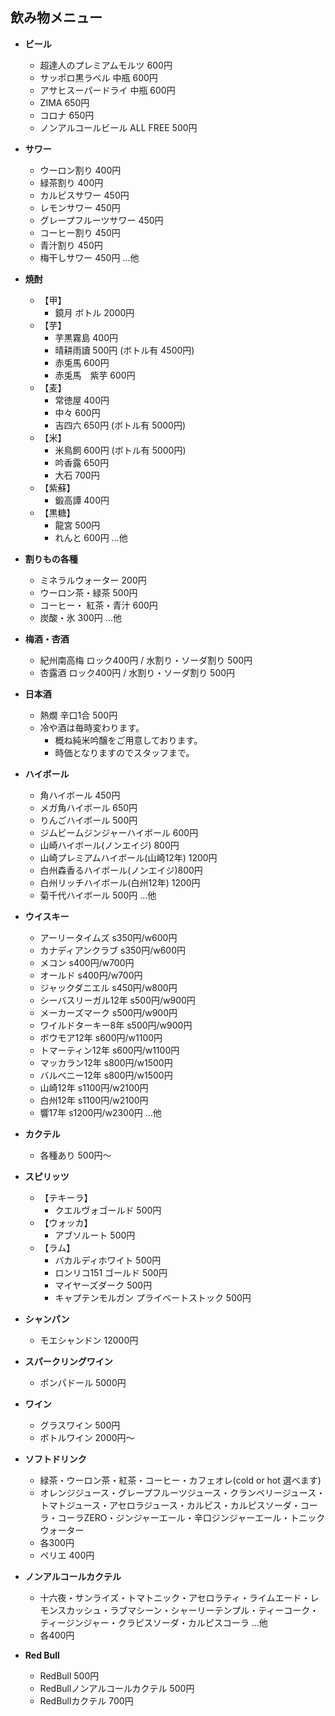 ## 飲み物メニュー

- **ビール**
    - 超達人のプレミアムモルツ 600円
    - サッポロ黒ラベル 中瓶 600円
    - アサヒスーパードライ 中瓶 600円
    - ZIMA 650円
    - コロナ 650円
    - ノンアルコールビール ALL FREE 500円

- **サワー**
    - ウーロン割り 400円
    - 緑茶割り 400円
    - カルピスサワー 450円
    - レモンサワー 450円
    - グレープフルーツサワー 450円
    - コーヒー割り 450円
    - 青汁割り 450円
    - 梅干しサワー 450円         …他

- **焼酎**
    - 【甲】
        - 鏡月 ボトル 2000円
    - 【芋】
        - 芋黒霧島 400円
        - 晴耕雨讀 500円 (ボトル有 4500円)
        - 赤兎馬 600円
        - 赤兎馬　紫芋 600円
    - 【麦】
        - 常徳屋 400円
        - 中々 600円
        - 吉四六 650円 (ボトル有 5000円)
    - 【米】
        - 米鳥飼 600円 (ボトル有 5000円)
        - 吟香露 650円
        - 大石 700円
    - 【紫蘇】
        - 鍛高譚 400円
    - 【黒糖】
        - 龍宮 500円
        - れんと 600円          …他

- **割りもの各種**
    - ミネラルウォーター 200円
    - ウーロン茶・緑茶 500円
    - コーヒー・ 紅茶・青汁 600円
    - 炭酸・氷 300円      …他

- **梅酒・杏酒**
    - 紀州南高梅 ロック400円 / 水割り・ソーダ割り 500円
    - 杏露酒  ロック400円 / 水割り・ソーダ割り 500円

- **日本酒**
    - 熱燗 辛口1合 500円
    - 冷や酒は毎時変わります。
        - 概ね純米吟醸をご用意しております。
        - 時価となりますのでスタッフまで。

- **ハイボール**
    - 角ハイボール 450円
    - メガ角ハイボール 650円
    - りんごハイボール 500円
    - ジムビームジンジャーハイボール 600円
    - 山崎ハイボール(ノンエイジ) 800円
    - 山崎プレミアムハイボール(山崎12年) 1200円
    - 白州森香るハイボール(ノンエイジ)800円
    - 白州リッチハイボール(白州12年) 1200円
    - 菊千代ハイボール 500円            …他

- **ウイスキー**
    - アーリータイムズ s350円/w600円
    - カナディアンクラブ s350円/w600円
    - メコン s400円/w700円
    - オールド s400円/w700円
    - ジャックダニエル s450円/w800円
    - シーバスリーガル12年 s500円/w900円
    - メーカーズマーク s500円/w900円
    - ワイルドターキー8年 s500円/w900円
    - ボウモア12年 s600円/w1100円
    - トマーティン12年 s600円/w1100円
    - マッカラン12年 s800円/w1500円
    - バルベニー12年 s800円/w1500円
    - 山崎12年 s1100円/w2100円
    - 白州12年 s1100円/w2100円
    - 響17年 s1200円/w2300円              …他

- **カクテル**
    - 各種あり 500円〜

- **スピリッツ**
    - 【テキーラ】
        - クエルヴォゴールド 500円
    - 【ウォッカ】
        - アブソルート 500円
    - 【ラム】
        - バカルディホワイト 500円
        - ロンリコ151 ゴールド 500円
        - マイヤーズダーク 500円
        - キャプテンモルガン プライベートストック 500円

- **シャンパン**
    - モエシャンドン 12000円

- **スパークリングワイン**
    - ポンパドール 5000円

- **ワイン**
    - グラスワイン 500円
    - ボトルワイン 2000円〜

- **ソフトドリンク**
    - 緑茶・ウーロン茶・紅茶・コーヒー・カフェオレ(cold or hot 選べます)
    - オレンジジュース・グレープフルーツジュース・クランベリージュース・トマトジュース・アセロラジュース・カルピス・カルピスソーダ・コーラ・コーラZERO・ジンジャーエール・辛口ジンジャーエール・トニックウォーター
    - 各300円
    - ペリエ 400円

- **ノンアルコールカクテル**
    - 十六夜・サンライズ・トマトニック・アセロラティ・ライムエード・レモンスカッシュ・ラブマシーン・シャーリーテンプル・ティーコーク・ティージンジャー・クラピスソーダ・カルピスコーラ …他
    - 各400円

- **Red Bull**
    - RedBull 500円
    - RedBullノンアルコールカクテル 500円
    - RedBullカクテル 700円

